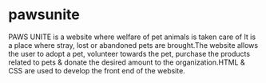 # pawsunite
PAWS UNITE is a website where welfare of pet animals is taken care of It is a place where stray, lost or abandoned pets are brought.The website allows the user to adopt a pet, volunteer towards the pet, purchase the products related to pets &amp; donate the desired amount to the organization.HTML &amp; CSS are used to develop the front end of the website.
